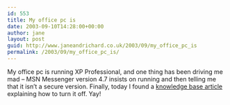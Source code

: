 ```yaml
---
id: 553
title: My office pc is
date: 2003-09-10T14:28:00+00:00
author: jane
layout: post
guid: http://www.janeandrichard.co.uk/2003/09/my_office_pc_is
permalink: /2003/09/my_office_pc_is/
---
```

My office pc is running XP Professional, and one thing has been driving me mad &#8211; MSN Messenger version 4.7 insists on running and then telling me that it isn&#8217;t a secure version. Finally, today I found a [knowledge base article](http://support.microsoft.com/?kbid=302089) explaining how to turn it off. Yay!
